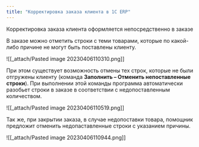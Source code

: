 ```yaml
---
title: "Корректировка заказа клиента в 1С ERP"
---
```


Корректировка заказа клиента оформляется непосредственно в заказе

В заказе можно отметить строки с теми товарами, которые по какой-либо причине не могут быть поставлены клиенту. 

![[_attach/Pasted image 20230406110310.png]]

При этом существует возможность отмены тех строк, которые не были отгружены клиенту (команда **Заполнить – Отменить непоставленные строки**). При выполнении этой команды программа автоматически разобьет строки в заказе в соответствии с недопоставленным количеством.

![[_attach/Pasted image 20230406110519.png]]

Так же, при закрытии заказа, в случае недопоставки товара, помощник предложит отменить недопаставленные строки с указанием причины.

![[_attach/Pasted image 20230406110944.png]]